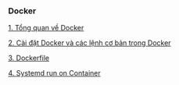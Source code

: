 ### Docker

[1. Tổng quan về Docker ](docs/1.Tong_quan_Docker.md)

[2. Cài đặt Docker và các lệnh cơ bản trong Docker ](docs/2.Cai_dat_va_cac_lenh_co_ban_ve_Docker.md)

[3. Dockerfile ](docs/3.Dockerfile.md)

[4. Systemd run on Container ](docs/4.Build_dockerfile_run_container_on_systemd.md)